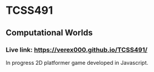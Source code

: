 # TCSS491
## Computational Worlds

### Live link: https://verex000.github.io/TCSS491/

In progress 2D platformer game developed in Javascript.
